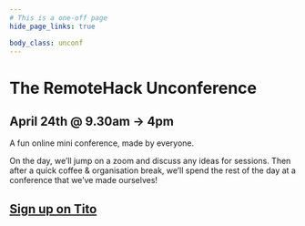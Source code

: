 ```yaml
---
# This is a one-off page
hide_page_links: true

body_class: unconf
---
```


# The RemoteHack Unconference

## April 24th @ 9.30am → 4pm

A fun online mini conference, made by everyone.

On the day, we’ll jump on a zoom and discuss any ideas for sessions. Then after a quick coffee & organisation break, we’ll spend the rest of the day at a conference that we’ve made ourselves!


## [Sign up on Tito](https://ti.to/remote-hack/unconference)
    
